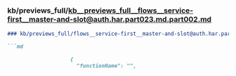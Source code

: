 ### kb/previews_full/kb__previews_full__flows__service-first__master-and-slot@auth.har.part023.md.part002.md

```md
### kb/previews_full/flows__service-first__master-and-slot@auth.har.part023.md (part 002)

```md

                    {
                      "functionName": "",
    
```

```

```
